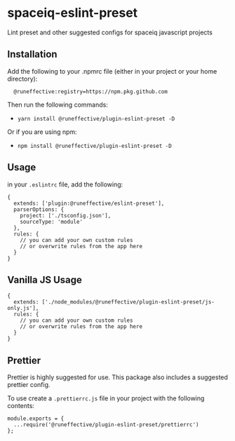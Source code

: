 # spaceiq-eslint-preset
Lint preset and other suggested configs for spaceiq javascript projects

## Installation
Add the following to your .npmrc file (either in your project or your home directory):
```
  @runeffective:registry=https://npm.pkg.github.com
```

Then run the following commands:
- `yarn install @runeffective/plugin-eslint-preset -D`

Or if you are using npm:
- `npm install @runeffective/plugin-eslint-preset -D`

## Usage

in your `.eslintrc` file, add the following:
```
{
  extends: ['plugin:@runeffective/eslint-preset'],
  parserOptions: {
    project: ['./tsconfig.json'],
    sourceType: 'module'
  },
  rules: {
    // you can add your own custom rules
    // or overwrite rules from the app here
  }
}
```

## Vanilla JS Usage
```
{
  extends: ['./node_modules/@runeffective/plugin-eslint-preset/js-only.js'],
  rules: {
    // you can add your own custom rules
    // or overwrite rules from the app here
  }
}
```

## Prettier
Prettier is highly suggested for use. This package also includes a suggested prettier config.

To use create a `.prettierrc.js` file in your project with the following contents:
```
module.exports = {
  ...require('@runeffective/plugin-eslint-preset/prettierrc')
};
```


